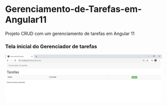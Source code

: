 # Gerenciamento-de-Tarefas-em-Angular11
Projeto CRUD com um gerenciamento de tarefas em Angular 11

### Tela inicial do Gerenciador de tarefas
![](https://github.com/enivaldoqueiroz/Gerenciamento-de-Tarefas-em-Angular11/blob/main/gerenciador-de-tarefas/imagens/IMG001.png)
